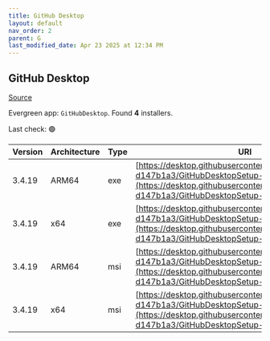 ```yaml
---
title: GitHub Desktop
layout: default
nav_order: 2
parent: G
last_modified_date: Apr 23 2025 at 12:34 PM
---
```


## GitHub Desktop

[Source](https://desktop.github.com/)

Evergreen app: `GitHubDesktop`. Found **4** installers.

Last check: 🟢

| Version | Architecture | Type | URI                                                                                                                                                                                        |
| ------- | ------------ | ---- | ------------------------------------------------------------------------------------------------------------------------------------------------------------------------------------------ |
| 3.4.19  | ARM64        | exe  | [https://desktop.githubusercontent.com/releases/3.4.19-d147b1a3/GitHubDesktopSetup-arm64.exe](https://desktop.githubusercontent.com/releases/3.4.19-d147b1a3/GitHubDesktopSetup-arm64.exe) |
| 3.4.19  | x64          | exe  | [https://desktop.githubusercontent.com/releases/3.4.19-d147b1a3/GitHubDesktopSetup-x64.exe](https://desktop.githubusercontent.com/releases/3.4.19-d147b1a3/GitHubDesktopSetup-x64.exe)     |
| 3.4.19  | ARM64        | msi  | [https://desktop.githubusercontent.com/releases/3.4.19-d147b1a3/GitHubDesktopSetup-arm64.msi](https://desktop.githubusercontent.com/releases/3.4.19-d147b1a3/GitHubDesktopSetup-arm64.msi) |
| 3.4.19  | x64          | msi  | [https://desktop.githubusercontent.com/releases/3.4.19-d147b1a3/GitHubDesktopSetup-x64.msi](https://desktop.githubusercontent.com/releases/3.4.19-d147b1a3/GitHubDesktopSetup-x64.msi)     |
